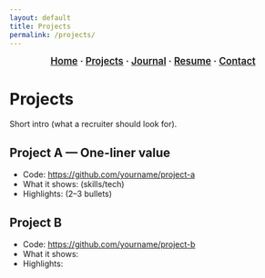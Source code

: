 ```yaml
---
layout: default
title: Projects
permalink: /projects/
---
```


<!-- ──────────────── NAVIGATION BAR ──────────────── -->
<div align="center" style="font-size:1.05rem; font-weight:600; margin-bottom:20px;">
  <a href="{{ '/' | relative_url }}">Home</a> ·
  <a href="{{ '/projects/' | relative_url }}">Projects</a> ·
  <a href="{{ '/journal/' | relative_url }}">Journal</a> ·
  <a href="{{ '/resume/' | relative_url }}">Resume</a> ·
  <a href="{{ '/contact/' | relative_url }}">Contact</a>
</div>

# Projects
Short intro (what a recruiter should look for).

## Project A — One-liner value
- Code: https://github.com/yourname/project-a
- What it shows: (skills/tech)
- Highlights: (2–3 bullets)

## Project B
- Code: https://github.com/yourname/project-b
- What it shows:
- Highlights:
